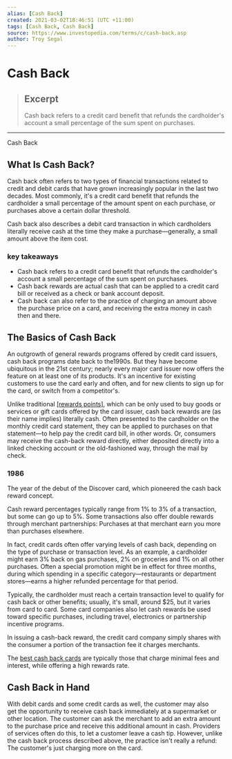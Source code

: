```yaml
---
alias: [Cash Back]
created: 2021-03-02T18:46:51 (UTC +11:00)
tags: [Cash Back, Cash Back]
source: https://www.investopedia.com/terms/c/cash-back.asp
author: Troy Segal
---
```


# Cash Back

> ## Excerpt
> Cash back refers to a credit card benefit that refunds the cardholder's account a small percentage of the sum spent on purchases.

---

Cash Back
## What Is Cash Back?

Cash back often refers to two types of financial transactions related to credit and debit cards that have grown increasingly popular in the last two decades. Most commonly, it's a credit card benefit that refunds the cardholder a small percentage of the amount spent on each purchase, or purchases above a certain dollar threshold.

Cash back also describes a debit card transaction in which cardholders literally receive cash at the time they make a purchase—generally, a small amount above the item cost.

### key takeaways

-   Cash back refers to a credit card benefit that refunds the cardholder's account a small percentage of the sum spent on purchases.
-   Cash back rewards are actual cash that can be applied to a credit card bill or received as a check or bank account deposit.
-   Cash back can also refer to the practice of charging an amount above the purchase price on a card, and receiving the extra money in cash then and there.

## The Basics of Cash Back

An outgrowth of general rewards programs offered by credit card issuers, cash back programs date back to the1990s. But they have become ubiquitous in the 21st century; nearly every major card issuer now offers the feature on at least one of its products. It's an incentive for existing customers to use the card early and often, and for new clients to sign up for the card, or switch from a competitor's.

Unlike traditional [[rewards points]](https://www.investopedia.com/articles/pf/12/rewards-credit-cards.asp), which can be only used to buy goods or services or gift cards offered by the card issuer, cash back rewards are (as their name implies) literally cash. Often presented to the cardholder on the monthly credit card statement, they can be applied to purchases on that statement—to help pay the credit card bill, in other words. Or, consumers may receive the cash-back reward directly, either deposited directly into a linked checking account or the old-fashioned way, through the mail by check.

### 1986

The year of the debut of the Discover card, which pioneered the cash back reward concept.

Cash reward percentages typically range from 1% to 3% of a transaction, but some can go up to 5%. Some transactions also offer double rewards through merchant partnerships: Purchases at that merchant earn you more than purchases elsewhere.

In fact, credit cards often offer varying levels of cash back, depending on the type of purchase or transaction level. As an example, a cardholder might earn 3% back on gas purchases, 2% on groceries and 1% on all other purchases. Often a special promotion might be in effect for three months, during which spending in a specific category—restaurants or department stores—earns a higher refunded percentage for that period.

Typically, the cardholder must reach a certain transaction level to qualify for cash back or other benefits; usually, it's small, around $25, but it varies from card to card. Some card companies also let cash rewards be used toward specific purchases, including travel, electronics or partnership incentive programs.

In issuing a cash-back reward, the credit card company simply shares with the consumer a portion of the transaction fee it charges merchants.

The [best cash back cards](https://www.investopedia.com/best-cash-back-credit-cards-4801562) are typically those that charge minimal fees and interest, while offering a high rewards rate.

## Cash Back in Hand

With debit cards and some credit cards as well, the customer may also get the opportunity to receive cash back immediately at a supermarket or other location. The customer can ask the merchant to add an extra amount to the purchase price and receive this additional amount in cash. Providers of services often do this, to let a customer leave a cash tip. However, unlike the cash back process described above, the practice isn't really a refund: The customer's just charging more on the card.

